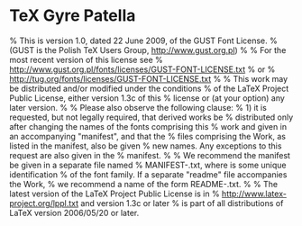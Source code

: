# TeX Gyre Patella

% This is version 1.0, dated 22 June 2009, of the GUST Font License.
% (GUST is the Polish TeX Users Group, http://www.gust.org.pl)
%
% For the most recent version of this license see
% http://www.gust.org.pl/fonts/licenses/GUST-FONT-LICENSE.txt
% or
% http://tug.org/fonts/licenses/GUST-FONT-LICENSE.txt
%
% This work may be distributed and/or modified under the conditions
% of the LaTeX Project Public License, either version 1.3c of this
% license or (at your option) any later version.
%
% Please also observe the following clause:
% 1) it is requested, but not legally required, that derived works be
%    distributed only after changing the names of the fonts comprising this
%    work and given in an accompanying "manifest", and that the
%    files comprising the Work, as listed in the manifest, also be given
%    new names. Any exceptions to this request are also given in the
%    manifest.
%
%    We recommend the manifest be given in a separate file named
%    MANIFEST-<fontid>.txt, where <fontid> is some unique identification
%    of the font family. If a separate "readme" file accompanies the Work,
%    we recommend a name of the form README-<fontid>.txt.
%
% The latest version of the LaTeX Project Public License is in
% http://www.latex-project.org/lppl.txt and version 1.3c or later
% is part of all distributions of LaTeX version 2006/05/20 or later.